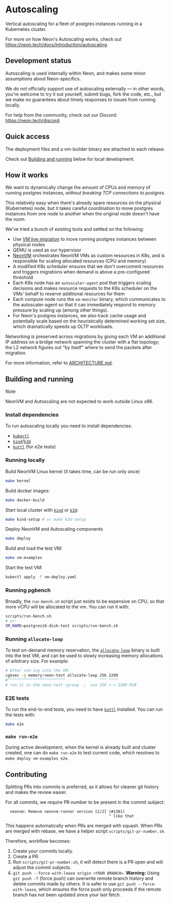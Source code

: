 # Autoscaling

Vertical autoscaling for a fleet of postgres instances running in a Kubernetes cluster.

For more on how Neon's Autoscaling works, check out <https://neon.tech/docs/introduction/autoscaling>.

## Development status

Autoscaling is used internally within Neon, and makes some minor assumptions about Neon-specifics.

We do not officially support use of autoscaling externally — in other words, you're welcome to try
it out yourself, submit bugs, fork the code, etc., but we make no guarantees about timely responses
to issues from running locally.

For help from the community, check out our Discord: <https://neon.tech/discord>.

## Quick access

The deployment files and a vm-builder binary are attached to each release.

Check out [Building and running](#building-and-running) below for local development.

## How it works

We want to dynamically change the amount of CPUs and memory of running postgres instances, _without
breaking TCP connections to postgres_.

This relatively easy when there's already spare resources on the physical (Kubernetes) node, but it
takes careful coordination to move postgres instances from one node to another when the original
node doesn't have the room.

We've tried a bunch of existing tools and settled on the following:

* Use [VM live migration](https://www.qemu.org/docs/master/devel/migration/index.html) to move running
  postgres instances between physical nodes
* QEMU is used as our hypervisor
* [NeonVM](./README-NeonVM.md) orchestrates NeonVM VMs as custom resources in
  K8s, and is responsible for scaling allocated resources (CPU and memory)
* A modified K8s scheduler ensures that we don't overcommit resources and triggers migrations when
  demand is above a pre-configured threshold
* Each K8s node has an `autoscaler-agent` pod that triggers scaling decisions and makes resource
  requests to the K8s scheduler on the VMs' behalf to reserve additional resources for them
* Each compute node runs the `vm-monitor` binary, which communicates to the autoscaler-agent so that it can
  immediately respond to memory pressure by scaling up (among other things).
* For Neon's postgres instances, we also track cache usage and potentially scale based on the
  heuristically determined working set size, which dramatically speeds up OLTP workloads.

Networking is preserved across migrations by giving each VM an additional IP address on a bridge
network spanning the cluster with a flat topology; the L2 network figures out "by itself" where to
send the packets after migration.

For more information, refer to [ARCHITECTURE.md](./ARCHITECTURE.md).

## Building and running

> [!NOTE]
> NeonVM and Autoscaling are not expected to work outside Linux x86.

### Install dependencies

To run autoscaling locally you need to install dependencies:
- [`kubectl`]
- [`kind`]/[`k3d`]
- [`kuttl`] (for e2e tests)

[`kubectl`]: https://kubernetes.io/docs/tasks/tools/#kubectl
[`kind`]: https://kubernetes.io/docs/tasks/tools/#kind
[`kuttl`]: https://kuttl.dev/
[`k3d`]: https://k3d.io

### Running locally

Build NeonVM Linux kernel (it takes time, can be run only once)

```sh
make kernel
```

Build docker images:

```sh
make docker-build
```

Start local cluster with [`kind`] or [`k3d`]:

```sh
make kind-setup # or make k3d-setup
```

Deploy NeonVM and Autoscaling components

```sh
make deploy
```

Build and load the test VM:

```sh
make vm-examples
```

Start the test VM:

```sh
kubectl apply -f vm-deploy.yaml
```

### Running pgbench

Broadly, the `run-bench.sh` script just exists to be expensive on CPU, so that more vCPU will be
allocated to the vm. You can run it with:

```sh
scripts/run-bench.sh
# or:
VM_NAME=postgres16-disk-test scripts/run-bench.sh
```

### Running `allocate-loop`

To test on-demand memory reservation, the [`allocate-loop`] binary is built into the test VM, and
can be used to slowly increasing memory allocations of arbitrary size. For example:

```sh
# After ssh-ing into the VM:
cgexec -g memory:neon-test allocate-loop 256 2280
#^^^^^^^^^^^^^^^^^^^^^^^^^               ^^^ ^^^^
# run it in the neon-test cgroup  ;  use 256 <-> 2280 MiB
```

[`allocate-loop`]: vm-examples/pg16-disk-test/allocate-loop.c

### E2E tests

To run the end-to-end tests, you need to have [`kuttl`] installed. You can run the tests with:
```sh
make e2e
```

### `make run-e2e`

During active development, when the kernel is already built and cluster created, one can do `make run-e2e` to test current code, which resolves to `make deploy vm-examples e2e`.


## Contributing

Splitting PRs into commits is preferred, as it allows for cleaner git history and makes the review easier.

For all commits, we require PR number to be present in the commit subject:
```
  neonvm: Remove neonvm-runner version [2/2] (#1381)
                                             ^ like that
```

This happens automatically when PRs are merged with squash. When PRs are merged with rebase, we have a helper script `scripts/git-pr-number.sh`. 

Therefore, workflow becomes:
1. Create your commits locally.
2. Create a PR.
3. Run `scripts/git-pr-number.sh`, it will detect there is a PR open and will adjust the commit subjects.
4. `git push --force-with-lease origin <YOUR BRANCH>`.
   **Warning:** Using `git push -f` (force push) can overwrite remote branch history and delete commits made by others. It is safer to use `git push --force-with-lease`, which ensures the force push only proceeds if the remote branch has not been updated since your last fetch.
